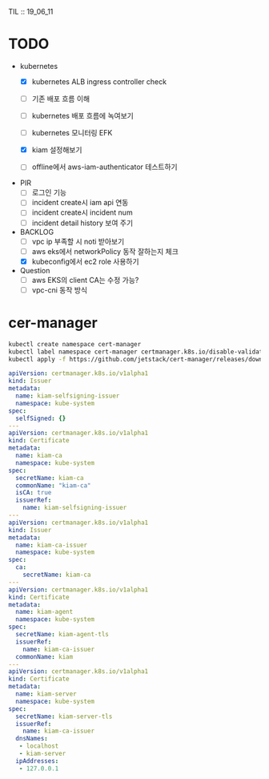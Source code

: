 TIL :: 19_06_11

# TODO
- kubernetes
  - [x] kubernetes ALB ingress controller check
  - [ ] 기존 배포 흐름 이해
  - [ ] kubernetes 배포 흐름에 녹여보기

  - [ ] kubernetes 모니터링 EFK
  - [x] kiam 설정해보기
  - [ ] offline에서 aws-iam-authenticator 테스트하기

- PIR
  - [ ] 로그인 기능
  - [ ] incident create시 iam api 연동
  - [ ] incident create시 incident num
  - [ ] incident detail history 보여 주기

- BACKLOG
  - [ ] vpc ip 부족할 시 noti 받아보기
  - [ ] aws eks에서 networkPolicy 동작 잘하는지 체크
  - [x] kubeconfig에서 ec2 role 사용하기

- Question
  - [ ] aws EKS의 client CA는 수정 가능?
  - [ ] vpc-cni 동작 방식

# cer-manager
```bash
kubectl create namespace cert-manager
kubectl label namespace cert-manager certmanager.k8s.io/disable-validation=true
kubectl apply -f https://github.com/jetstack/cert-manager/releases/download/v0.8.0/cert-manager.yaml --validate=false
```

```yaml
apiVersion: certmanager.k8s.io/v1alpha1
kind: Issuer
metadata:
  name: kiam-selfsigning-issuer
  namespace: kube-system
spec:
  selfSigned: {}
---
apiVersion: certmanager.k8s.io/v1alpha1
kind: Certificate
metadata:
  name: kiam-ca
  namespace: kube-system
spec:
  secretName: kiam-ca
  commonName: "kiam-ca"
  isCA: true
  issuerRef:
    name: kiam-selfsigning-issuer
---
apiVersion: certmanager.k8s.io/v1alpha1
kind: Issuer
metadata:
  name: kiam-ca-issuer
  namespace: kube-system
spec:
  ca:
    secretName: kiam-ca
---
apiVersion: certmanager.k8s.io/v1alpha1
kind: Certificate
metadata:
  name: kiam-agent
  namespace: kube-system
spec:
  secretName: kiam-agent-tls
  issuerRef:
    name: kiam-ca-issuer
  commonName: kiam
---
apiVersion: certmanager.k8s.io/v1alpha1
kind: Certificate
metadata:
  name: kiam-server
  namespace: kube-system
spec:
  secretName: kiam-server-tls
  issuerRef:
    name: kiam-ca-issuer
  dnsNames:
   - localhost
   - kiam-server
  ipAddresses:
   - 127.0.0.1
```
